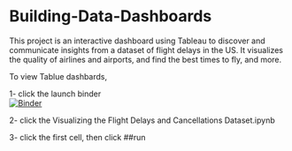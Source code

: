 # Building-Data-Dashboards
This project is an interactive dashboard using Tableau to discover and communicate insights from a dataset of flight delays in the US. It visualizes the quality of airlines and airports, and  find the best times to fly, and more. 

To view Tablue dashbards, 

1- click the launch binder  
[![Binder](https://mybinder.org/badge_logo.svg)](https://mybinder.org/v2/gh/Anood3n/Building-Data-Dashboards/8b0b982833dadb93c9d4e6a0e44e40899038cb89)

2- click the Visualizing the Flight Delays and Cancellations Dataset.ipynb

3- click the first cell, then click ##run 
